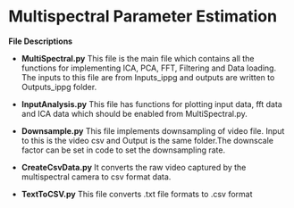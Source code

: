 # Multispectral Parameter Estimation
**File Descriptions**
- **MultiSpectral.py**
    This file is the main file which contains all the functions for implementing ICA, PCA, FFT, Filtering and Data loading. The inputs to this file are from Inputs_ippg and outputs are written to Outputs_ippg folder.

- **InputAnalysis.py**
    This file has functions for plotting input data, fft data and ICA data which should be enabled from MultiSpectral.py. 

- **Downsample.py**
    This file implements downsampling of video file. Input to this is the video csv and Output is the same folder.The downscale factor can be set in code to set the downsampling rate.

- **CreateCsvData.py**
    It converts the raw video captured by the multispectral camera to csv format data.
    
- **TextToCSV.py**
     This file converts .txt file formats to .csv format




